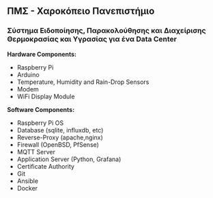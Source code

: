 ## ΠΜΣ - Χαροκόπειο Πανεπιστήμιο
### Σύστημα Ειδοποίησης, Παρακολούθησης και Διαχείρισης Θερμοκρασίας και Υγρασίας για ένα Data Center


**Hardware Components:**

- Raspberry Pi
- Arduino
- Temperature, Humidity and Rain-Drop Sensors
- Modem
- WiFi Display Module


**Software Components:**

- Raspberry Pi OS
- Database (sqlite, influxdb, etc)
- Reverse-Proxy (apache,nginx)
- Firewall (OpenBSD, PfSense)
- MQTT Server
- Application Server (Python, Grafana)
- Certificate Authority
- Git
- Ansible
- Docker
